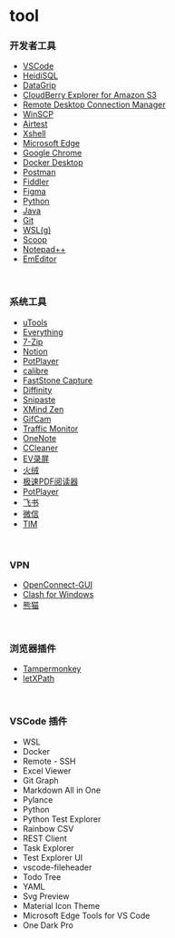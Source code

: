 # tool


### 开发者工具

- [VSCode](https://code.visualstudio.com/)
- [HeidiSQL](https://www.heidisql.com/download.php?download=installer)
- [DataGrip](https://www.jetbrains.com.cn/datagrip/)
- [CloudBerry Explorer for Amazon S3](https://cloudberry-explorer-for-amazon-s3.en.softonic.com/)
- [Remote Desktop Connection Manager](https://docs.microsoft.com/en-us/sysinternals/downloads/rdcman)
- [WinSCP](https://winscp.net/eng/index.php)
- [Airtest](https://airtest.netease.com/)
- [Xshell](https://www.xshell.com/zh/xshell/)
- [Microsoft Edge](https://www.microsoft.com/en-us/edge)
- [Google Chrome](https://www.google.com/chrome/)
- [Docker Desktop](https://www.docker.com/products/docker-desktop/)
- [Postman](https://www.postman.com/downloads/)
- [Fiddler](https://www.telerik.com/download/fiddler)
- [Figma](https://www.figma.com/)
- [Python](https://www.python.org/)
- [Java](https://www.oracle.com/java/technologies/downloads/)
- [Git](https://git-scm.com/)
- [WSL(g)](https://docs.microsoft.com/zh-cn/windows/wsl/install)
- [Scoop](https://scoop.sh/)
- [Notepad++](https://notepad-plus-plus.org/downloads/)
- [EmEditor](https://www.emeditor.com/)

<br>

### 系统工具

- [uTools](https://www.u.tools/)
- [Everything](https://www.voidtools.com/zh-cn/)
- [7-Zip](https://www.7-zip.org/)
- [Notion](https://www.notion.so/zh-cn)
- [PotPlayer](https://potplayer.daum.net/)
- [calibre](https://calibre-ebook.com/)
- [FastStone Capture](https://www.faststone.org/FSCaptureDetail.htm)
- [Diffinity](https://truehumandesign.se/s_diffinity.php)
- [Snipaste](https://www.snipaste.com/)
- [XMind Zen](https://xmind.cn/download/)
- [GifCam](https://blog.bahraniapps.com/gifcam/#download)
- [Traffic Monitor](https://github.com/zhongyang219/TrafficMonitor/releases)
- [OneNote](https://www.microsoft.com/zh-cn/microsoft-365/onenote/digital-note-taking-app)
- [CCleaner](https://www.ccleaner.com/zh-cn/ccleaner/download)
- [EV录屏](https://www.ieway.cn/evcapture.html)
- [火绒](https://www.huorong.cn/)
- [极速PDF阅读器](https://jisupdf.com/)
- [PotPlayer](https://daumpotplayer.com/download/)
- [飞书](https://www.feishu.cn/)
- [微信](https://weixin.qq.com/)
- [TIM](https://tim.qq.com/)

<br>

### VPN

- [OpenConnect-GUI](https://github.com/openconnect/openconnect-gui/releases)
- [Clash for Windows](https://docs.cfw.lbyczf.com/)
- [熊猫](https://mxwljsq.top/)

<br>

### 浏览器插件

- [Tampermonkey](https://www.tampermonkey.net/)
- [letXPath](https://letcode.in/letxpath)


<br>

### VSCode 插件

- WSL
- Docker
- Remote - SSH
- Excel Viewer
- Git Graph
- Markdown All in One
- Pylance
- Python
- Python Test Explorer
- Rainbow CSV
- REST Client
- Task Explorer
- Test Explorer UI
- vscode-fileheader
- Todo Tree
- YAML
- Svg Preview
- Material Icon Theme
- Microsoft Edge Tools for VS Code
- One Dark Pro
